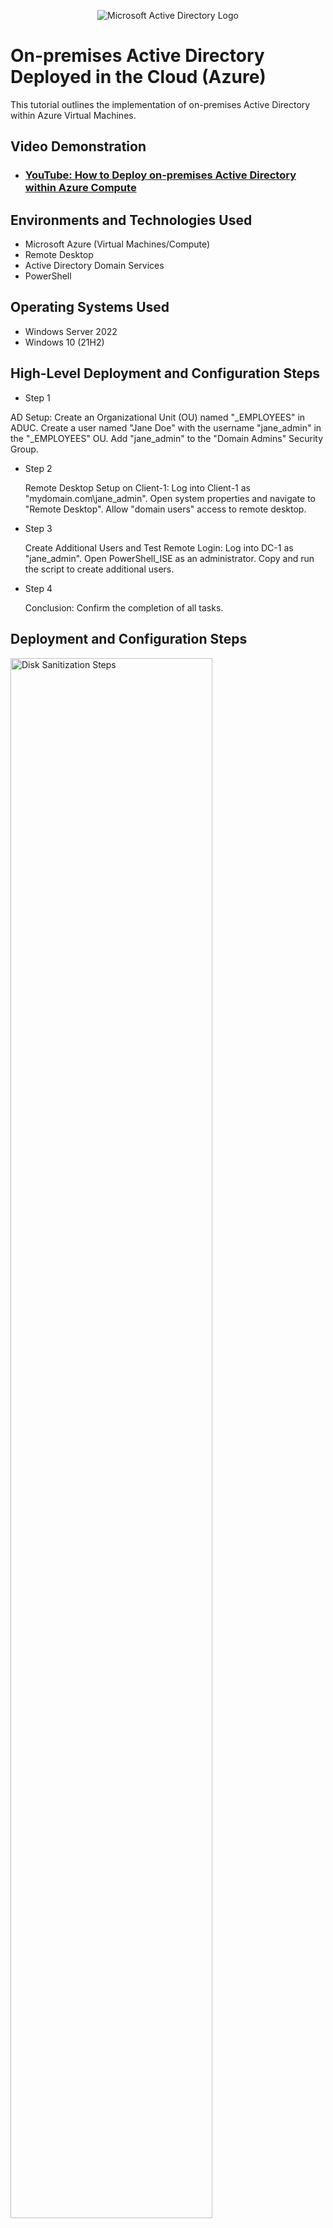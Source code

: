 <p align="center">
<img src="https://i.imgur.com/pU5A58S.png" alt="Microsoft Active Directory Logo"/>
</p>

<h1>On-premises Active Directory Deployed in the Cloud (Azure)</h1>
This tutorial outlines the implementation of on-premises Active Directory within Azure Virtual Machines.<br />


<h2>Video Demonstration</h2>

- ### [YouTube: How to Deploy on-premises Active Directory within Azure Compute](https://www.youtube.com)

<h2>Environments and Technologies Used</h2>

- Microsoft Azure (Virtual Machines/Compute)
- Remote Desktop
- Active Directory Domain Services
- PowerShell

<h2>Operating Systems Used </h2>

- Windows Server 2022
- Windows 10 (21H2)

<h2>High-Level Deployment and Configuration Steps</h2>

- Step 1

AD Setup:
Create an Organizational Unit (OU) named "_EMPLOYEES" in ADUC.
Create a user named "Jane Doe" with the username "jane_admin" in the "_EMPLOYEES" OU.
Add "jane_admin" to the "Domain Admins" Security Group.
- Step 2

  Remote Desktop Setup on Client-1:
Log into Client-1 as "mydomain.com\jane_admin".
Open system properties and navigate to "Remote Desktop".
Allow "domain users" access to remote desktop.

- Step 3

  Create Additional Users and Test Remote Login:
Log into DC-1 as "jane_admin".
Open PowerShell_ISE as an administrator.
Copy and run the script to create additional users.


- Step 4

  Conclusion:
Confirm the completion of all tasks.

<h2>Deployment and Configuration Steps</h2>

<p>
<img src="https://i.imgur.com/ABRQyLY.png" height="80%" width="80%" alt="Disk Sanitization Steps"/>
</p>
<p>
Sign in to Azure Portal.
Create a Resource Group.
Create a Virtual Network (VNet) within the resource group.
Create a Virtual Machine (VM) named "DC-1" using Windows Server 2022.
Note the Resource Group and VNet created during VM setup.</p>
<br />

Set the Domain Controller's NIC private IP address to be static.
Create a Windows 10 client VM named "Client-1" in the same Resource Group and Vnet as created in Step 1.a.
Verify that both VMs are in the same Vnet using Network Watcher.

<p>
<img src="https://i.imgur.com/IcfUgG7.png" height="80%" width="80%" alt="Disk Sanitization Steps"/>
</p>
<p>
Verify connectivity between the client and Domain Controller.
Remote Desktop into Client-1 and start a continuous ping to DC-1's private IP using: ping -t <ip address>.
Access the Domain Controller, enable ICMPv4 in the Windows Firewall.
Confirm successful pings on Client-1.</p>
<br />

<p>
<img src="https://i.imgur.com/4kr2Lvj.png" height="80%" width="80%" alt="Disk Sanitization Steps"/>
</p>
<p>
Install Active Directory.
Login to DC-1 and install Active Directory Domain Services.
Promote DC-1 as a domain controller, setting up a new forest with the domain name mydomain.com.
After setup, restart DC-1.
Log back into DC-1 as the user mydomain.com\labuser.</p>
<br />





<p>
<img src="https://i.imgur.com/NUnq6LE.png" height="80%" width="80%" alt="Disk Sanitization Steps"/>
</p>
<p>


Open Active Directory Users and Computers (ADUC) and navigate to the domain where you want to create the accounts.
Create a new Organizational Unit (OU) named "_EMPLOYEES".
Inside the "_EMPLOYEES" OU, create a new user named "Jane Doe" with the username "jane_admin" and assign the same password.
Create another OU named "_ADMINS" at the same level as "_EMPLOYEES".
Add the "jane_admin" user to the "Domain Admins" Security Group.
Logout or close the Remote Desktop connection to the domain controller.
Log back in using the credentials "mydomain.com\jane_admin".
From now on, use the "jane_admin" account as your admin account for administrative tasks.






p>
<img src="https://i.imgur.com/O03a5H0.png" height="80%" width="80%" alt="Disk Sanitization Steps"/>




Log into Client-1 using the "mydomain.com\jane_admin" account.
Open the system properties on Client-1.
Navigate to the "Remote Desktop" settings.
Allow access to "domain users" for remote desktop by configuring the appropriate permissions.
After applying the changes, non-administrative users can now log into Client-1 via Remote Desktop.





<img src="https://i.imgur.com/bjku1le.png" height="80%" width="80%" alt="Disk Sanitization Steps"/>























Next..




<img src="https://i.imgur.com/wTHBzbW.png" height="80%" width="80%" alt="Disk Sanitization Steps"/>



<img src="https://i.imgur.com/A8VekUu.png" height="80%" width="80%" alt="Disk Sanitization Steps"/>


Log into DC-1 using the "jane_admin" account.
Open PowerShell_ISE as an administrator.
Create a new file and paste the script contents from here into it.
Run the script and observe as it creates the additional user accounts.
Once the script finishes, open Active Directory Users and Computers (ADUC) and verify that the accounts are in the appropriate Organizational Unit (OU).
Attempt to log into Client-1 using one of the newly created accounts (remember the password provided in the script).
That concludes the process.


